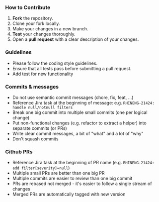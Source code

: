 ### How to Contribute

1. **Fork** the repository.
2. Clone your fork locally.
3. Make your changes in a new branch.
4. **Test** your changes thoroughly.
5. Open a **pull request** with a clear description of your changes.

### Guidelines

- Please follow the coding style guidelines.
- Ensure that all tests pass before submitting a pull request.
- Add test for new functionality

### Commits & messages

- Do not use semantic commit messages (chore, fix, feat, ...)
- Reference Jira task at the beginning of message: e.g. `RHINENG-21424: handle null/notnull filters`
- Break one big commit into multiple small commits (one per logical change)
- Put non-functional changes (e.g. refactor to extract a helper) into separate commits (or PRs)
- Write clear commit messages, a bit of "what" and a lot of "why"
- Don't squash commits

### Github PRs

- Reference Jira task at the beginning of PR name (e.g. `RHINENG-21424: add filter[severity]=null`)
- Multiple small PRs are better than one big PR
- Multiple commits are easier to review than one big commit
- PRs are rebased not merged - it's easier to follow a single stream of changes
- Merged PRs are automatically tagged with new version
